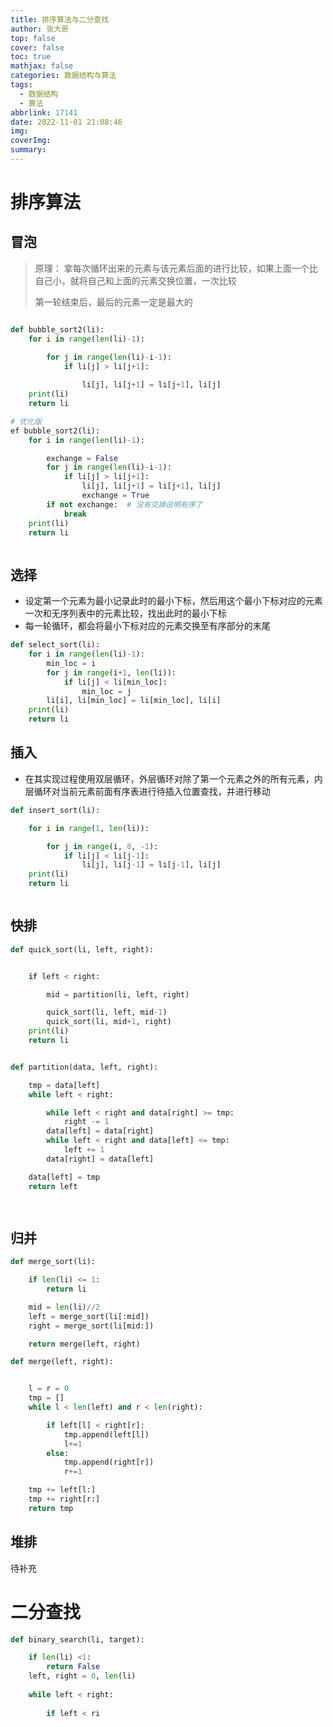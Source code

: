 ```yaml
---
title: 排序算法与二分查找
author: 张大哥
top: false
cover: false
toc: true
mathjax: false
categories: 数据结构与算法
tags:
  - 数据结构
  - 算法
abbrlink: 17141
date: 2022-11-01 21:08:46
img:
coverImg:
summary:
---
```


# 排序算法





## 冒泡



> 原理： 拿每次循环出来的元素与该元素后面的进行比较，如果上面一个比自己小，就将自己和上面的元素交换位置，一次比较
>
> 第一轮结束后，最后的元素一定是最大的



```python

def bubble_sort2(li):
    for i in range(len(li)-1):

        for j in range(len(li)-i-1):
            if li[j] > li[j+1]:
                
                li[j], li[j+1] = li[j+1], li[j]
    print(li)
    return li

# 优化版
ef bubble_sort2(li):
    for i in range(len(li)-1):

        exchange = False
        for j in range(len(li)-i-1):
            if li[j] > li[j+1]:
                li[j], li[j+1] = li[j+1], li[j]
                exchange = True
        if not exchange:  # 没有交换说明有序了
            break
    print(li)
    return li



```

## 选择

- 设定第一个元素为最小记录此时的最小下标，然后用这个最小下标对应的元素一次和无序列表中的元素比较，找出此时的最小下标
- 每一轮循环，都会将最小下标对应的元素交换至有序部分的末尾

```python
def select_sort(li):
    for i in range(len(li)-1):
        min_loc = i
        for j in range(i+1, len(li)):
            if li[j] < li[min_loc]:
                min_loc = j
        li[i], li[min_loc] = li[min_loc], li[i]
    print(li)
    return li

```

## 插入

-  在其实现过程使用双层循环，外层循环对除了第一个元素之外的所有元素，内层循环对当前元素前面有序表进行待插入位置查找，并进行移动 

```python
def insert_sort(li):

    for i in range(1, len(li)):

        for j in range(i, 0, -1):
            if li[j] < li[j-1]:
                li[j], li[j-1] = li[j-1], li[j]
    print(li)
    return li



```



## 快排



```python
def quick_sort(li, left, right):


    if left < right:

        mid = partition(li, left, right)

        quick_sort(li, left, mid-1)
        quick_sort(li, mid+1, right)
    print(li)
    return li


def partition(data, left, right):

    tmp = data[left]
    while left < right:

        while left < right and data[right] >= tmp:
            right -= 1
        data[left] = data[right]
        while left < right and data[left] <= tmp:
            left += 1
        data[right] = data[left]

    data[left] = tmp
    return left

	
```

## 归并

```python
def merge_sort(li):

    if len(li) <= 1:
        return li

    mid = len(li)//2
    left = merge_sort(li[:mid])
    right = merge_sort(li[mid:])

    return merge(left, right)

def merge(left, right):


    l = r = 0
    tmp = []
    while l < len(left) and r < len(right):

        if left[l] < right[r]:
            tmp.append(left[l])
            l+=1
        else:
            tmp.append(right[r])
            r+=1

    tmp += left[l:]
    tmp += right[r:]
    return tmp


```

## 堆排

 待补充

# 二分查找



```python
def binary_search(li, target):

	if len(li) <1:
		return False
    left, right = 0, len(li)
    
    while left < right:
        
        if left < ri

```




